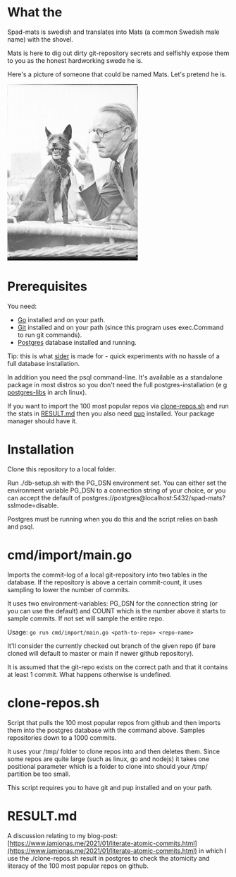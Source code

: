 # What the
Spad-mats is swedish and translates into Mats (a common Swedish male name) with the shovel.

Mats is here to dig out dirty git-repository secrets and selfishly expose them to you as the honest hardworking swede he is.

Here's a picture of someone that could be named Mats. Let's pretend he is.

![spad-mats-and-his-dog-loffe](assets/spad-mats.jpg)

# Prerequisites
You need:
* [Go](https://golang.org/) installed and on your path.
* [Git](https://git-scm.com/) installed and on your path (since this program uses exec.Command to run git commands).
* [Postgres](https://www.postgresql.org/) database installed and running.

Tip: this is what [sider](https://github.com/jonaslu/sider) is made for - quick experiments with no hassle of a full database installation.

In addition you need the psql command-line. It's available as a standalone package in most distros so you don't need the full postgres-installation (e g [postgres-libs](https://archlinux.org/packages/extra/x86_64/postgresql-libs/) in arch linux).

If you want to import the 100 most popular repos via [clone-repos.sh](clone-repos.sh) and run the stats in [RESULT.md](RESULT.md) then you also need [pup](https://github.com/ericchiang/pup) installed. Your package manager should have it.

# Installation
Clone this repository to a local folder.

Run ./db-setup.sh with the PG_DSN environment set. You can either set the environment variable PG_DSN to a connection string of your choice, or you can accept the default of postgres://postgres@localhost:5432/spad-mats?sslmode=disable.

Postgres must be running when you do this and the script relies on bash and psql.

# cmd/import/main.go
Imports the commit-log of a local git-repository into two tables in the database.
If the repository is above a certain commit-count, it uses sampling to lower the number of commits.

It uses two environment-variables: PG_DSN for the connection string (or you can use the default) and COUNT which is the number above it starts to sample commits. If not set will sample the entire repo.

Usage:
`go run cmd/import/main.go <path-to-repo> <repo-name>`

It'll consider the currently checked out branch of the given repo (if bare cloned will default to master or main if newer github repository).

It is assumed that the git-repo exists on the correct path and that it contains at least 1 commit. What happens otherwise is undefined.

# clone-repos.sh
Script that pulls the 100 most popular repos from github and then imports them into the
postgres database with the command above. Samples repositories down to a 1000 commits.

It uses your /tmp/ folder to clone repos into and then deletes them. Since some repos are quite
large (such as linux, go and nodejs) it takes one positional parameter which is a folder to clone into
should your /tmp/ partition be too small.

This script requires you to have git and pup installed and on your path.

# RESULT.md
A discussion relating to my blog-post: [https://www.iamjonas.me/2021/01/literate-atomic-commits.html](https://www.iamjonas.me/2021/01/literate-atomic-commits.html) in which I use the ./clone-repos.sh result in postgres to check the atomicity and literacy of the 100 most popular repos on github.
